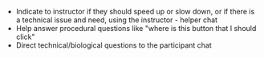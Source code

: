 - Indicate to instructor if they should speed up or slow down, or if there is a technical issue and need, using the instructor - helper chat
- Help answer procedural questions like "where is this button that I should click"
- Direct technical/biological questions to the participant chat